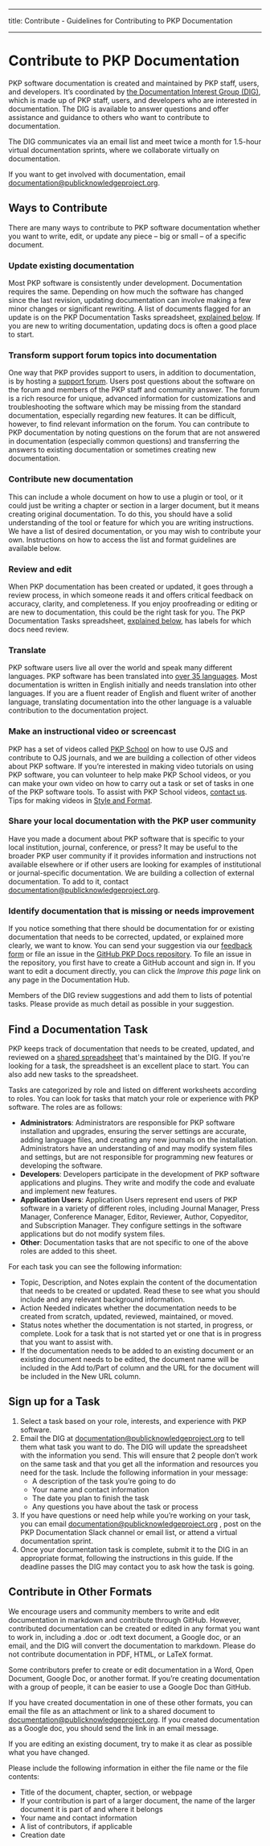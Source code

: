 - - -
title: Contribute - Guidelines for Contributing to PKP Documentation
- - -
# Contribute to PKP Documentation

PKP software documentation is created and maintained by PKP staff, users, and developers. It’s coordinated by [the Documentation Interest Group (DIG)](https://pkp.sfu.ca/documentation-interest-group/), which is made up of PKP staff, users, and developers who are interested in documentation. The DIG is available to answer questions and offer assistance and guidance to others who want to contribute to documentation.

The DIG communicates via an email list and meet twice a month for 1.5-hour virtual documentation sprints, where we collaborate virtually on documentation.

If you want to get involved with documentation, email [documentation@publicknowledgeproject.org](mailto:documentation@publicknowledgeproject.org).

## Ways to Contribute

There are many ways to contribute to PKP software documentation whether you want to write, edit, or update any piece – big or small – of a specific document.

### Update existing documentation

Most PKP software is consistently under development. Documentation requires the same. Depending on how much the software has changed since the last revision, updating documentation can involve making a few minor changes or significant rewriting. A list of documents flagged for an update is on the PKP Documentation Tasks spreadsheet, [explained below](#find-a-documentation-task). If you are new to writing documentation, updating docs is often a good place to start.

### Transform support forum topics into documentation

One way that PKP provides support to users, in addition to documentation, is by hosting a [support forum](https://forum.pkp.sfu.ca/). Users post questions about the software on the forum and members of the PKP staff and community answer. The forum is a rich resource for unique, advanced information for customizations and troubleshooting the software which may be missing from the standard documentation, especially regarding new features. It can be difficult, however, to find relevant information on the forum. You can contribute to PKP documentation by noting questions on the forum that are not answered in documentation (especially common questions) and transferring the answers to existing documentation or sometimes creating new documentation.

### Contribute new documentation

This can include a whole document on how to use a plugin or tool, or it could just be writing a chapter or section in a larger document, but it means creating original documentation. To do this, you should have a solid understanding of the tool or feature for which you are writing instructions. We have a list of desired documentation, or you may wish to contribute your own. Instructions on how to access the list and format guidelines are available below.

### Review and edit

When PKP documentation has been created or updated, it goes through a review process, in which someone reads it and offers critical feedback on accuracy, clarity, and completeness. If you enjoy proofreading or editing or are new to documentation, this could be the right task for you. The PKP Documentation Tasks spreadsheet, [explained below](#find-a-documentation-task), has labels for which docs need review.

### Translate

PKP software users live all over the world and speak many different languages. PKP software has been translated into [over 35 languages](https://pkp.sfu.ca/developers/translation/). Most documentation is written in English initially and needs translation into other languages. If you are a fluent reader of English and fluent writer of another language, translating documentation into the other language is a valuable contribution to the documentation project. <!-- note here on how translations are managed -->

### Make an instructional video or screencast

PKP has a set of videos called [PKP School](http://pkpschool.sfu.ca/) on how to use OJS and contribute to OJS journals, and we are building a collection of other videos about PKP software. If you’re interested in making video tutorials on using PKP software, you can volunteer to help make PKP School videos, or you can make your own video on how to carry out a task or set of tasks in one of the PKP software tools. To assist with PKP School videos, [contact us](mailto:documentation@publicknowledgeproject.org). Tips for making videos in [Style and Format](./style-and-format#tips-for-video-documentation).

### Share your local documentation with the PKP user community

Have you made a document about PKP software that is specific to your local institution, journal, conference, or press? It may be useful to the broader PKP user community if it provides information and instructions not available elsewhere or if other users are looking for examples of institutional or journal-specific documentation. We are building a collection of external documentation. To add to it, contact [documentation@publicknowledgeproject.org](mailto:documentation@publicknowledgeproject.org).

### Identify documentation that is missing or needs improvement

If you notice something that there should be documentation for or existing documentation that needs to be corrected, updated, or explained more clearly, we want to know. You can send your suggestion via our [feedback form](https://pkp.sfu.ca/documentation-feedback) or file an issue in the [GitHub PKP Docs repository](https://github.com/pkp/pkp-docs). To file an issue in the repository, you first have to create a GitHub account and sign in. If you want to edit a document directly, you can click the *Improve this page* link on any page in the Documentation Hub.

Members of the DIG review suggestions and add them to lists of potential tasks. Please provide as much detail as possible in your suggestion.

## Find a Documentation Task

PKP keeps track of documentation that needs to be created, updated, and reviewed on a [shared spreadsheet](https://docs.google.com/spreadsheets/d/1bo0etXPjDxC_xdmOGCdwAtdXv85ojdqRdNr3sfMD2aU/) that's maintained by the DIG. If you're looking for a task, the spreadsheet is an excellent place to start. You can also add new tasks to the spreadsheet.

Tasks are categorized by role and listed on different worksheets according to roles. You can look for tasks that match your role or experience with PKP software. The roles are as follows:

- **Administrators**: Administrators are responsible for PKP software installation and upgrades, ensuring the server settings are accurate, adding language files, and creating any new journals on the installation. Administrators have an understanding of and may modify system files and settings, but are not responsible for programming new features or developing the software.
- **Developers**: Developers participate in the development of PKP software applications and plugins. They write and modify the code and evaluate and implement new features.
- **Application Users**: Application Users represent end users of PKP software in a variety of different roles, including Journal Manager, Press Manager, Conference Manager, Editor, Reviewer, Author, Copyeditor, and Subscription Manager. They configure settings in the software applications but do not modify system files.
- **Other**: Documentation tasks that are not specific to one of the above roles are added to this sheet.

For each task you can see the following information:

- Topic, Description, and Notes explain the content of the documentation that needs to be created or updated. Read these to see what you should include and any relevant background information.
- Action Needed indicates whether the documentation needs to be created from scratch, updated, reviewed, maintained, or moved.
- Status notes whether the documentation is not started, in progress, or complete. Look for a task that is not started yet or one that is in progress that you want to assist with.
- If the documentation needs to be added to an existing document or an existing document needs to be edited, the document name will be included in the Add to/Part of column and the URL for the document will be included in the New URL column.

## Sign up for a Task

1. Select a task based on your role, interests, and experience with PKP software.
2. Email the DIG at [documentation@publicknowledgeproject.org](mailto:documentation@publicknowledgeproject.org) to tell them what task you want to do. The DIG will update the spreadsheet with the information you send. This will ensure that 2 people don’t work on the same task and that you get all the information and resources you need for the task. Include the following information in your message:
    - A description of the task you’re going to do
    - Your name and contact information
    - The date you plan to finish the task
    - Any questions you have about the task or process
3. If you have questions or need help while you’re working on your task, you can email [documentation@publicknowledgeproject.org](mailto:documentation@publicknowledgeproject.org) , post on the PKP Documentation Slack channel or email list, or attend a virtual documentation sprint.
4. Once your documentation task is complete, submit it to the DIG in an appropriate format, following the instructions in this guide. If the deadline passes the DIG may contact you to ask how the task is going.

## Contribute in Other Formats

We encourage users and community members to write and edit documentation in markdown and contribute through GitHub. However, contributed documentation can be created or edited in any format you want to work in, including a .doc or .odt text document, a Google doc, or an email, and the DIG will convert the documentation to markdown. Please do not contribute documentation in PDF, HTML, or LaTeX format.

Some contributors prefer to create or edit documentation in a Word, Open Document, Google Doc, or another format. If you’re creating documentation with a group of people, it can be easier to use a Google Doc than GitHub.

If you have created documentation in one of these other formats, you can email the file as an attachment or link to a shared document to [documentation@publicknowledgeproject.org](mailto:documentation@publicknowledgeproject.org). If you created documentation as a Google doc, you should send the link in an email message.

If you are editing an existing document, try to make it as clear as possible what you have changed.

Please include the following information in either the file name or the file contents:

- Title of the document, chapter, section, or webpage
- If your contribution is part of a larger document, the name of the larger document it is part of and where it belongs
- Your name and contact information
- A list of contributors, if applicable
- Creation date
